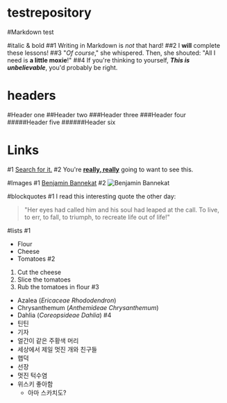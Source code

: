 # testrepository
#Markdown test

#italic & bold
##1
Writing in Markdown is _not_ that hard!
##2
I **will** complete these lessons!
##3
"_Of course_," she whispered. Then, she shouted: "All I need is **a little moxie**!"
##4
If you're thinking to yourself, **_This is unbelievable_**, you'd probably be right.

# headers

#Header one
##Header two
###Header three
###Header four
#####Header five
######Header six

# Links
#1
[Search for it.](www.github.com)
#2
You're [**really, really**](www.dailykitten.com) going to want to see this.

#Images
#1
[Benjamin Bannekat](https://upload.wikimedia.org/wikipedia/commons/5/56/Tiger.50.jpg)
#2
![Benjamin Bannekat](https://upload.wikimedia.org/wikipedia/commons/5/56/Tiger.50.jpg)

#blockquotes
#1
I read this interesting quote the other day:
>"Her eyes had called him and his soul had leaped at the call. To live, to err, to fall, to triumph, to recreate life out of life!"

#lists
#1
* Flour
* Cheese
* Tomatoes
#2
1. Cut the cheese
2. Slice the tomatoes
3. Rub the tomatoes in flour
#3
* Azalea (_Ericaceae Rhododendron_)
* Chrysanthemum (_Anthemideae Chrysanthemum_)
* Dahlia (_Coreopsideae Dahlia_)
#4
* 틴틴
 * 기자
 * 얼간이 같은 주황색 머리
 * 세상에서 제일 멋진 개와 친구들
* 햅덕
 * 선장
 * 멋진 턱수염
 * 위스키 좋아함
   * 아마 스카치도?
 
